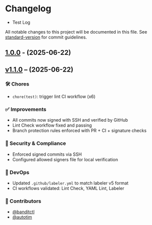 # Changelog

- Test Log

All notable changes to this project will be documented in this file. See [standard-version](https://github.com/conventional-changelog/standard-version) for commit guidelines.

## [1.0.0](https://github.com/banditctl/banditctl-tools/releases/tag/v1.0.0-devxp) - (2025-06-22)

## [v1.1.0](https://github.com/banditctl/banditctl-tools/releases/tag/v1.0.0-devxp) – (2025-06-22)

### 🛠 Chores

- `chore(test)`: trigger lint CI workflow (x6)

### ✅ Improvements

- All commits now signed with SSH and verified by GitHub
- Lint Check workflow fixed and passing
- Branch protection rules enforced with PR + CI + signature checks

### 🔐 Security & Compliance

- Enforced signed commits via SSH
- Configured allowed signers file for local verification

### 🧰 DevOps

- Updated `.github/labeler.yml` to match labeler v5 format
- CI workflows validated: Lint Check, YAML Lint, Labeler

### 👏 Contributors

- [@banditctl](https://github.com/banditctl)
- [@autotim](https://github.com/autotim)
